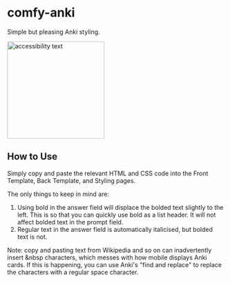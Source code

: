 # comfy-anki
Simple but pleasing Anki styling.

<img src="https://i.imgur.com/5cK4vRa.jpg" width="225" alt="accessibility text">


## How to Use
Simply copy and paste the relevant HTML and CSS code into the Front Template, Back Template, and Styling pages. 

The only things to keep in mind are:
1. Using bold in the answer field will displace the bolded text slightly to the left. This is so that you can quickly use bold as a list header. It will not affect bolded text in the prompt field.
2. Regular text in the answer field is automatically italicised, but bolded text is not.

Note: copy and pasting text from Wikipedia and so on can inadvertently insert &nbsp characters, which messes with how mobile displays Anki cards. If this is happening, you can use Anki's "find and replace" to replace the characters with a regular space character. 
